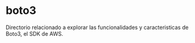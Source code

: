 # boto3
Directorio relacionado a explorar las funcionalidades y caracteristicas de Boto3, el SDK de AWS.
